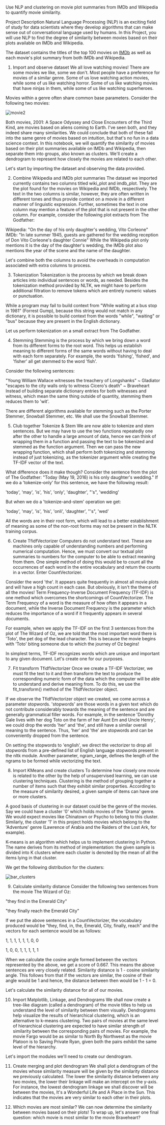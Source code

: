 


Use NLP and clustering on movie plot summaries from IMDb and Wikipedia to quantify movie similarity.


Project Description
Natural Language Processing (NLP) is an exciting field of study for data scientists where they develop algorithms that can make sense out of conversational language used by humans. In this Project, you will use NLP to find the degree of similarity between movies based on their plots available on IMDb and Wikipedia.

The dataset contains the titles of the top 100 movies on [IMDb](https://www.imdb.com/) as well as each movie's plot summary from both IMDb and Wikipedia.


1. Import and observe dataset
We all love watching movies! There are some movies we like, some we don't. Most people have a preference for movies of a similar genre. Some of us love watching action movies, while some of us like watching horror. Some of us like watching movies that have ninjas in them, while some of us like watching superheroes.

Movies within a genre often share common base parameters. Consider the following two movies:

![movie2](https://user-images.githubusercontent.com/84151016/162481521-cc7820b2-e5e5-4faf-80b9-14d393ee8378.jpg)

Both movies, 2001: A Space Odyssey and Close Encounters of the Third Kind, are movies based on aliens coming to Earth. I've seen both, and they indeed share many similarities. We could conclude that both of these fall into the same genre of movies based on intuition, but that's no fun in a data science context. In this notebook, we will quantify the similarity of movies based on their plot summaries available on IMDb and Wikipedia, then separate them into groups, also known as clusters. We'll create a dendrogram to represent how closely the movies are related to each other.

Let's start by importing the dataset and observing the data provided.

2. Combine Wikipedia and IMDb plot summaries
The dataset we imported currently contains two columns titled wiki_plot and imdb_plot. They are the plot found for the movies on Wikipedia and IMDb, respectively. The text in the two columns is similar, however, they are often written in different tones and thus provide context on a movie in a different manner of linguistic expression. Further, sometimes the text in one column may mention a feature of the plot that is not present in the other column. For example, consider the following plot extracts from The Godfather:

Wikipedia: "On the day of his only daughter's wedding, Vito Corleone"
IMDb: "In late summer 1945, guests are gathered for the wedding reception of Don Vito Corleone's daughter Connie"
While the Wikipedia plot only mentions it is the day of the daughter's wedding, the IMDb plot also mentions the year of the scene and the name of the daughter.

Let's combine both the columns to avoid the overheads in computation associated with extra columns to process.


3. Tokenization
Tokenization is the process by which we break down articles into individual sentences or words, as needed. Besides the tokenization method provided by NLTK, we might have to perform additional filtration to remove tokens which are entirely numeric values or punctuation.

While a program may fail to build context from "While waiting at a bus stop in 1981" (Forrest Gump), because this string would not match in any dictionary, it is possible to build context from the words "while", "waiting" or "bus" because they are present in the English dictionary.

Let us perform tokenization on a small extract from The Godfather.

4. Stemming
Stemming is the process by which we bring down a word from its different forms to the root word. This helps us establish meaning to different forms of the same words without having to deal with each form separately. For example, the words 'fishing', 'fished', and 'fisher' all get stemmed to the word 'fish'.

Consider the following sentences:

"Young William Wallace witnesses the treachery of Longshanks" ~ Gladiator
"escapes to the city walls only to witness Cicero's death" ~ Braveheart
Instead of building separate dictionary entries for both witnesses and witness, which mean the same thing outside of quantity, stemming them reduces them to 'wit'.

There are different algorithms available for stemming such as the Porter Stemmer, Snowball Stemmer, etc. We shall use the Snowball Stemmer.

5. Club together Tokenize & Stem
We are now able to tokenize and stem sentences. But we may have to use the two functions repeatedly one after the other to handle a large amount of data, hence we can think of wrapping them in a function and passing the text to be tokenized and stemmed as the function argument. Then we can pass the new wrapping function, which shall perform both tokenizing and stemming instead of just tokenizing, as the tokenizer argument while creating the TF-IDF vector of the text.

What difference does it make though? Consider the sentence from the plot of The Godfather: "Today (May 19, 2016) is his only daughter's wedding." If we do a 'tokenize-only' for this sentence, we have the following result:

'today', 'may', 'is', 'his', 'only', 'daughter', "'s", 'wedding'

But when we do a 'tokenize-and-stem' operation we get:

'today', 'may', 'is', 'his', 'onli', 'daughter', "'s", 'wed'

All the words are in their root form, which will lead to a better establishment of meaning as some of the non-root forms may not be present in the NLTK training corpus.


6. Create TfidfVectorizer
Computers do not understand text. These are machines only capable of understanding numbers and performing numerical computation. Hence, we must convert our textual plot summaries to numbers for the computer to be able to extract meaning from them. One simple method of doing this would be to count all the occurrences of each word in the entire vocabulary and return the counts in a vector. Enter CountVectorizer.

Consider the word 'the'. It appears quite frequently in almost all movie plots and will have a high count in each case. But obviously, it isn't the theme of all the movies! Term Frequency-Inverse Document Frequency (TF-IDF) is one method which overcomes the shortcomings of CountVectorizer. The Term Frequency of a word is the measure of how often it appears in a document, while the Inverse Document Frequency is the parameter which reduces the importance of a word if it frequently appears in several documents.

For example, when we apply the TF-IDF on the first 3 sentences from the plot of The Wizard of Oz, we are told that the most important word there is 'Toto', the pet dog of the lead character. This is because the movie begins with 'Toto' biting someone due to which the journey of Oz begins!

In simplest terms, TF-IDF recognizes words which are unique and important to any given document. Let's create one for our purposes.

7. Fit transform TfidfVectorizer
Once we create a TF-IDF Vectorizer, we must fit the text to it and then transform the text to produce the corresponding numeric form of the data which the computer will be able to understand and derive meaning from. To do this, we use the fit_transform() method of the TfidfVectorizer object.

If we observe the TfidfVectorizer object we created, we come across a parameter stopwords. 'stopwords' are those words in a given text which do not contribute considerably towards the meaning of the sentence and are generally grammatical filler words. For example, in the sentence 'Dorothy Gale lives with her dog Toto on the farm of her Aunt Em and Uncle Henry', we could drop the words 'her' and 'the', and still have a similar overall meaning to the sentence. Thus, 'her' and 'the' are stopwords and can be conveniently dropped from the sentence.

On setting the stopwords to 'english', we direct the vectorizer to drop all stopwords from a pre-defined list of English language stopwords present in the nltk module. Another parameter, ngram_range, defines the length of the ngrams to be formed while vectorizing the text.



8. Import KMeans and create clusters
To determine how closely one movie is related to the other by the help of unsupervised learning, we can use clustering techniques. Clustering is the method of grouping together a number of items such that they exhibit similar properties. According to the measure of similarity desired, a given sample of items can have one or more clusters.

A good basis of clustering in our dataset could be the genre of the movies. Say we could have a cluster '0' which holds movies of the 'Drama' genre. We would expect movies like Chinatown or Psycho to belong to this cluster. Similarly, the cluster '1' in this project holds movies which belong to the 'Adventure' genre (Lawrence of Arabia and the Raiders of the Lost Ark, for example).

K-means is an algorithm which helps us to implement clustering in Python. The name derives from its method of implementation: the given sample is divided into K clusters where each cluster is denoted by the mean of all the items lying in that cluster.

We get the following distribution for the clusters:

![bar_clusters](https://user-images.githubusercontent.com/84151016/162481830-633f28ec-ec39-407c-8729-12724386cc51.png)


9. Calculate similarity distance
Consider the following two sentences from the movie The Wizard of Oz:

"they find in the Emerald City"

"they finally reach the Emerald City"

If we put the above sentences in a CountVectorizer, the vocabulary produced would be "they, find, in, the, Emerald, City, finally, reach" and the vectors for each sentence would be as follows:

1, 1, 1, 1, 1, 1, 0, 0

1, 0, 0, 1, 1, 1, 1, 1

When we calculate the cosine angle formed between the vectors represented by the above, we get a score of 0.667. This means the above sentences are very closely related. Similarity distance is 1 - cosine similarity angle. This follows from that if the vectors are similar, the cosine of their angle would be 1 and hence, the distance between then would be 1 - 1 = 0.

Let's calculate the similarity distance for all of our movies.


10. Import Matplotlib, Linkage, and Dendrograms
We shall now create a tree-like diagram (called a dendrogram) of the movie titles to help us understand the level of similarity between them visually. Dendrograms help visualize the results of hierarchical clustering, which is an alternative to k-means clustering. Two pairs of movies at the same level of hierarchical clustering are expected to have similar strength of similarity between the corresponding pairs of movies. For example, the movie Fargo would be as similar to North By Northwest as the movie Platoon is to Saving Private Ryan, given both the pairs exhibit the same level of the hierarchy.

Let's import the modules we'll need to create our dendrogram.


11. Create merging and plot dendrogram
We shall plot a dendrogram of the movies whose similarity measure will be given by the similarity distance we previously calculated. The lower the similarity distance between any two movies, the lower their linkage will make an intercept on the y-axis. For instance, the lowest dendrogram linkage we shall discover will be between the movies, It's a Wonderful Life and A Place in the Sun. This indicates that the movies are very similar to each other in their plots.

12. Which movies are most similar?
We can now determine the similarity between movies based on their plots! To wrap up, let's answer one final question: which movie is most similar to the movie Braveheart?

